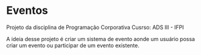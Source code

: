 # Eventos
Projeto da disciplina de Programação Corporativa
Cusrso: ADS III - IFPI


A ideia desse projeto é criar um sistema de evento aonde um usuário possa
criar um evento ou participar de um evento existente.
